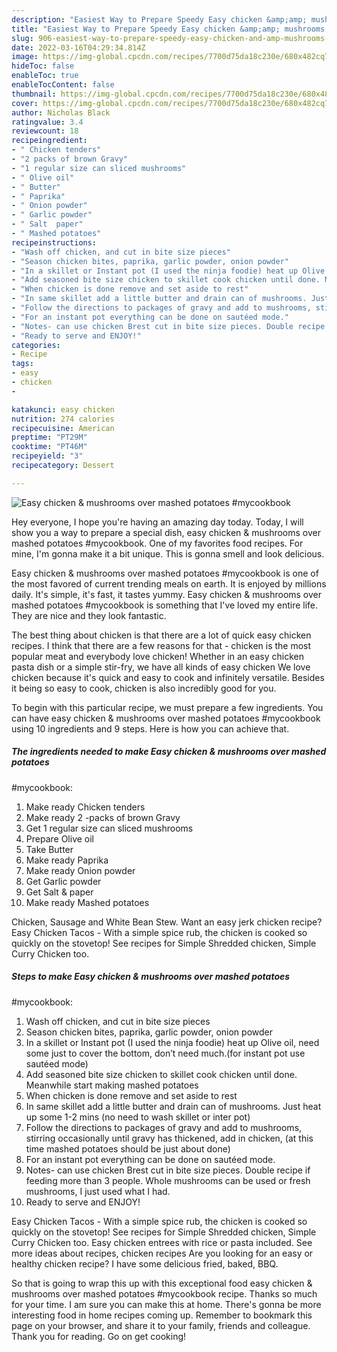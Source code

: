 ```yaml
---
description: "Easiest Way to Prepare Speedy Easy chicken &amp;amp; mushrooms over mashed potatoes  #mycookbook"
title: "Easiest Way to Prepare Speedy Easy chicken &amp;amp; mushrooms over mashed potatoes  #mycookbook"
slug: 906-easiest-way-to-prepare-speedy-easy-chicken-and-amp-mushrooms-over-mashed-potatoes-mycookbook
date: 2022-03-16T04:29:34.814Z
image: https://img-global.cpcdn.com/recipes/7700d75da18c230e/680x482cq70/easy-chicken-mushrooms-over-mashed-potatoes-mycookbook-recipe-main-photo.jpg
hideToc: false
enableToc: true
enableTocContent: false
thumbnail: https://img-global.cpcdn.com/recipes/7700d75da18c230e/680x482cq70/easy-chicken-mushrooms-over-mashed-potatoes-mycookbook-recipe-main-photo.jpg
cover: https://img-global.cpcdn.com/recipes/7700d75da18c230e/680x482cq70/easy-chicken-mushrooms-over-mashed-potatoes-mycookbook-recipe-main-photo.jpg
author: Nicholas Black
ratingvalue: 3.4
reviewcount: 18
recipeingredient:
- " Chicken tenders"
- "2 packs of brown Gravy"
- "1 regular size can sliced mushrooms"
- " Olive oil"
- " Butter"
- " Paprika"
- " Onion powder"
- " Garlic powder"
- " Salt  paper"
- " Mashed potatoes"
recipeinstructions:
- "Wash off chicken, and cut in bite size pieces"
- "Season chicken bites, paprika, garlic powder, onion powder"
- "In a skillet or Instant pot (I used the ninja foodie) heat up Olive oil, need some just to cover the bottom, don’t need much.(for instant pot use sautéed mode)"
- "Add seasoned bite size chicken to skillet cook chicken until done. Meanwhile start making mashed potatoes"
- "When chicken is done remove and set aside to rest"
- "In same skillet add a little butter and drain can of mushrooms. Just heat up some 1-2 mins (no need to wash skillet or inter pot)"
- "Follow the directions to packages of gravy and add to mushrooms, stirring occasionally until gravy has thickened, add in chicken, (at this time mashed potatoes should be just about done)"
- "For an instant pot everything can be done on sautéed mode."
- "Notes- can use chicken Brest cut in bite size pieces. Double recipe if feeding more than 3 people. Whole mushrooms can be used or fresh mushrooms, I just used what I had."
- "Ready to serve and ENJOY!"
categories:
- Recipe
tags:
- easy
- chicken
- 

katakunci: easy chicken  
nutrition: 274 calories
recipecuisine: American
preptime: "PT29M"
cooktime: "PT46M"
recipeyield: "3"
recipecategory: Dessert

---
```



![Easy chicken &amp; mushrooms over mashed potatoes 
#mycookbook](https://img-global.cpcdn.com/recipes/7700d75da18c230e/680x482cq70/easy-chicken-mushrooms-over-mashed-potatoes-mycookbook-recipe-main-photo.jpg)

Hey everyone, I hope you're having an amazing day today. Today, I will show you a way to prepare a special dish, easy chicken &amp; mushrooms over mashed potatoes 
#mycookbook. One of my favorites food recipes. For mine, I'm gonna make it a bit unique. This is gonna smell and look delicious.

Easy chicken &amp; mushrooms over mashed potatoes 
#mycookbook is one of the most favored of current trending meals on earth. It is enjoyed by millions daily. It's simple, it's fast, it tastes yummy. Easy chicken &amp; mushrooms over mashed potatoes 
#mycookbook is something that I've loved my entire life. They are nice and they look fantastic.

The best thing about chicken is that there are a lot of quick easy chicken recipes. I think that there are a few reasons for that - chicken is the most popular meat and everybody love chicken! Whether in an easy chicken pasta dish or a simple stir-fry, we have all kinds of easy chicken We love chicken because it&#39;s quick and easy to cook and infinitely versatile. Besides it being so easy to cook, chicken is also incredibly good for you.


To begin with this particular recipe, we must prepare a few ingredients. You can have easy chicken &amp; mushrooms over mashed potatoes 
#mycookbook using 10 ingredients and 9 steps. Here is how you can achieve that.

<!--inarticleads1-->

##### The ingredients needed to make Easy chicken &amp; mushrooms over mashed potatoes 
#mycookbook:

1. Make ready  Chicken tenders
1. Make ready 2 -packs of brown Gravy
1. Get 1 regular size can sliced mushrooms
1. Prepare  Olive oil
1. Take  Butter
1. Make ready  Paprika
1. Make ready  Onion powder
1. Get  Garlic powder
1. Get  Salt &amp; paper
1. Make ready  Mashed potatoes


Chicken, Sausage and White Bean Stew. Want an easy jerk chicken recipe? Easy Chicken Tacos - With a simple spice rub, the chicken is cooked so quickly on the stovetop! See recipes for Simple Shredded chicken, Simple Curry Chicken too. 

<!--inarticleads2-->

##### Steps to make Easy chicken &amp; mushrooms over mashed potatoes 
#mycookbook:

1. Wash off chicken, and cut in bite size pieces
1. Season chicken bites, paprika, garlic powder, onion powder
1. In a skillet or Instant pot (I used the ninja foodie) heat up Olive oil, need some just to cover the bottom, don’t need much.(for instant pot use sautéed mode)
1. Add seasoned bite size chicken to skillet cook chicken until done. Meanwhile start making mashed potatoes
1. When chicken is done remove and set aside to rest
1. In same skillet add a little butter and drain can of mushrooms. Just heat up some 1-2 mins (no need to wash skillet or inter pot)
1. Follow the directions to packages of gravy and add to mushrooms, stirring occasionally until gravy has thickened, add in chicken, (at this time mashed potatoes should be just about done)
1. For an instant pot everything can be done on sautéed mode.
1. Notes- can use chicken Brest cut in bite size pieces. Double recipe if feeding more than 3 people. Whole mushrooms can be used or fresh mushrooms, I just used what I had.
1. Ready to serve and ENJOY!

Easy Chicken Tacos - With a simple spice rub, the chicken is cooked so quickly on the stovetop! See recipes for Simple Shredded chicken, Simple Curry Chicken too. Easy chicken entrees with rice or pasta included. See more ideas about recipes, chicken recipes Are you looking for an easy or healthy chicken recipe? I have some delicious fried, baked, BBQ. 

So that is going to wrap this up with this exceptional food easy chicken &amp; mushrooms over mashed potatoes 
#mycookbook recipe. Thanks so much for your time. I am sure you can make this at home. There's gonna be more interesting food in home recipes coming up. Remember to bookmark this page on your browser, and share it to your family, friends and colleague. Thank you for reading. Go on get cooking!
